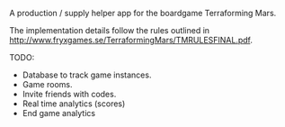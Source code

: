 A production / supply helper app for the boardgame Terraforming Mars.

The implementation details follow the rules outlined in http://www.fryxgames.se/TerraformingMars/TMRULESFINAL.pdf.

TODO:

- Database to track game instances.
- Game rooms.
- Invite friends with codes.
- Real time analytics (scores)
- End game analytics